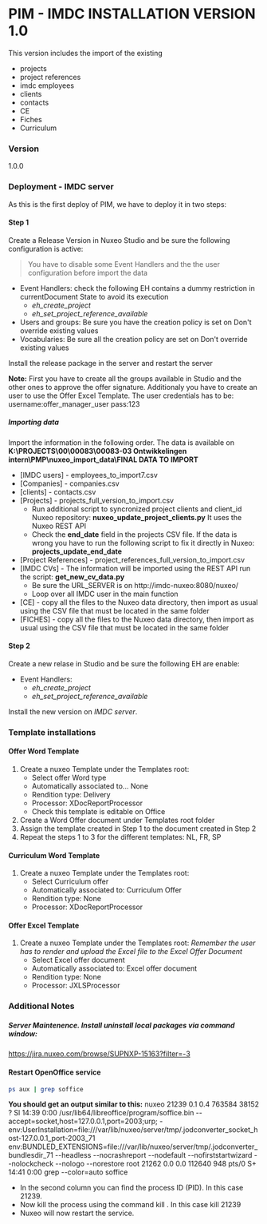 # PIM - IMDC INSTALLATION VERSION 1.0

This version includes the import of the existing 
  - projects
  - project references
  - imdc employees
  - clients
  - contacts
  - CE
  - Fiches
  - Curriculum

### Version
1.0.0
### Deployment - IMDC server
As this is the first deploy of PIM, we have to deploy it in two steps:

#### Step 1
Create  a Release Version in Nuxeo Studio and be sure the following configuration is active:
> You have to disable some Event Handlers
> and the the user configuration before import the data
  - Event Handlers: check the following EH contains a dummy restriction in currentDocument State to avoid its execution
    *   *eh_create_project*
    *   *eh_set_project_reference_available*
- Users and groups: Be sure you have the creation policy is set on Don't override existing values
- Vocabularies: Be sure all the creation policy are set on Don't override existing values

Install the release package in the server and restart the server

**Note:** First you have to create all the groups available in Studio and the other ones to approve the offer signature. Additionaly you have to create an user to use the Offer Excel Template. The user credentials has to be:
username:offer_manager_user
pass:123

##### Importing data

Import the information in the following order. The data is available on **K:\PROJECTS\00\00083\00083-03 Ontwikkelingen intern\PMP\nuxeo_import_data\FINAL DATA TO IMPORT**
* [IMDC users] - employees_to_import7.csv
* [Companies] - companies.csv
* [clients] - contacts.csv
* [Projects] - projects_full_version_to_import.csv
    * Run additional script to syncronized project clients and client_id Nuxeo repository: **nuxeo_update_project_clients.py** It uses the Nuxeo REST API
    * Check the **end_date** field in the projects CSV file. If the data is wrong you have to run the following script to fix it directly in Nuxeo: **projects_update_end_date**
* [Project References] - project_references_full_version_to_import.csv
* [IMDC CVs] - The information will be imported using the REST API run the script: **get_new_cv_data.py**
    * Be sure the URL_SERVER is on http://imdc-nuxeo:8080/nuxeo/
    * Loop over all IMDC user in the main function
* [CE] - copy all the files to the Nuxeo data directory, then import as usual using the CSV file that must be located in the same folder
* [FICHES] - copy all the files to the Nuxeo data directory, then import as usual using the CSV file that must be located in the same folder

#### Step 2
Create a new relase in Studio and be sure the following EH are enable:
  - Event Handlers:
    *   *eh_create_project*
    *   *eh_set_project_reference_available*

Install the new version on *IMDC server*.

### Template installations
#### Offer Word Template
1. Create a nuxeo Template under the Templates root:
    * Select offer Word type
    * Automatically associated to... None
    * Rendition type: Delivery
    * Processor: XDocReportProcessor
    * Check this template is editable on Office
2. Create a Word Offer document under Templates root folder
3. Assign the template created in Step 1 to the document created in Step 2
4. Repeat the steps 1 to 3 for the different templates: NL, FR, SP

#### Curriculum Word Template
1. Create a nuxeo Template under the Templates root:
    * Select Curriculum offer
    * Automatically associated to: Curriculum Offer
    * Rendition type: None
    * Processor: XDocReportProcessor

#### Offer Excel Template
1. Create a nuxeo Template under the Templates root: *Remember the user has to render and upload the Excel file to the Excel Offer Document*
    * Select Excel offer document
    * Automatically associated to: Excel offer document
    * Rendition type: None
    * Processor: JXLSProcessor

### Additional Notes

##### Server Maintenence. Install uninstall local packages via command window:
https://jira.nuxeo.com/browse/SUPNXP-15163?filter=-3

#### Restart OpenOffice service
```sh
ps aux | grep soffice
```
**You should get an output similar to this:**
nuxeo    21239  0.1  0.4 763584 38152 ?        Sl   14:39   0:00 /usr/lib64/libreoffice/program/soffice.bin --accept=socket,host=127.0.0.1,port=2003;urp; -env:UserInstallation=file:///var/lib/nuxeo/server/tmp/.jodconverter_socket_host-127.0.0.1_port-2003_71 env:BUNDLED_EXTENSIONS=file:///var/lib/nuxeo/server/tmp/.jodconverter_bundlesdir_71 --headless --nocrashreport --nodefault --nofirststartwizard --nolockcheck --nologo --norestore
root     21262  0.0  0.0 112640   948 pts/0    S+   14:41   0:00 grep --color=auto soffice

* In the second column you can find the process ID (PID). In this case 21239.
* Now kill the process using the command kill <PID>. In this case kill 21239
* Nuxeo will now restart the service.



